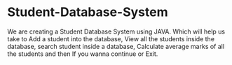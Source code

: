 # Student-Database-System
We are creating a Student Database System using JAVA. Which will help us take to Add a student into the database, View all the students inside the database, search student inside a database, Calculate average marks of all the students and then If you wanna continue or Exit.
